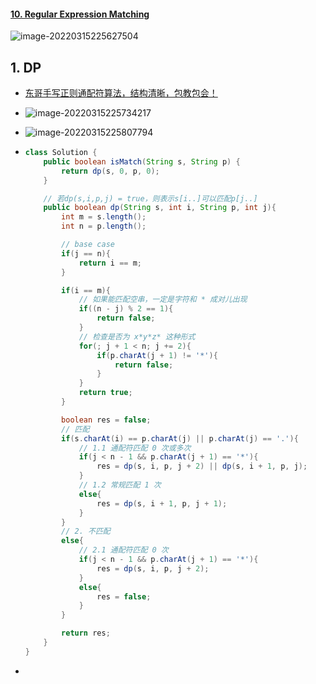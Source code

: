#### [10. Regular Expression Matching](https://leetcode-cn.com/problems/regular-expression-matching/)

![image-20220315225627504](https://raw.githubusercontent.com/TWDH/Leetcode-From-Zero/pictures/img/image-20220315225627504.png)

## 1. DP

- [东哥手写正则通配符算法，结构清晰，包教包会！](https://mp.weixin.qq.com/s/rnaFK05IcFWvNN1ppNf2ug)

- ![image-20220315225734217](https://raw.githubusercontent.com/TWDH/Leetcode-From-Zero/pictures/img/image-20220315225734217.png)

- ![image-20220315225807794](https://raw.githubusercontent.com/TWDH/Leetcode-From-Zero/pictures/img/image-20220315225807794.png)

- ```java
  class Solution {
      public boolean isMatch(String s, String p) {
          return dp(s, 0, p, 0);
      }
  
      // 若dp(s,i,p,j) = true，则表示s[i..]可以匹配p[j..]
      public boolean dp(String s, int i, String p, int j){
          int m = s.length();
          int n = p.length();
  
          // base case
          if(j == n){
              return i == m;
          }
  
          if(i == m){
              // 如果能匹配空串，一定是字符和 * 成对儿出现
              if((n - j) % 2 == 1){
                  return false;
              }
              // 检查是否为 x*y*z* 这种形式
              for(; j + 1 < n; j += 2){
                  if(p.charAt(j + 1) != '*'){
                      return false;
                  }
              }
              return true;
          }
  
          boolean res = false;
          // 匹配
          if(s.charAt(i) == p.charAt(j) || p.charAt(j) == '.'){
              // 1.1 通配符匹配 0 次或多次
              if(j < n - 1 && p.charAt(j + 1) == '*'){
                  res = dp(s, i, p, j + 2) || dp(s, i + 1, p, j);
              }
              // 1.2 常规匹配 1 次
              else{
                  res = dp(s, i + 1, p, j + 1);
              }
          }
          // 2. 不匹配
          else{
              // 2.1 通配符匹配 0 次
              if(j < n - 1 && p.charAt(j + 1) == '*'){
                  res = dp(s, i, p, j + 2);
              }
              else{
                  res = false;
              }
          }
  
          return res;
      }
  }
  ```

- 

